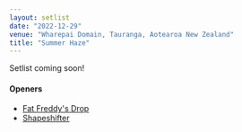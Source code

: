 ```yaml
---
layout: setlist
date: "2022-12-29"
venue: "Wharepai Domain, Tauranga, Aotearoa New Zealand"
title: "Summer Haze"
---
```


Setlist coming soon!

<!--snippet-->

#### Openers

* [Fat Freddy's Drop](https://www.fatfreddysdrop.com/)
* [Shapeshifter](https://shapeshifter.co.nz/)
